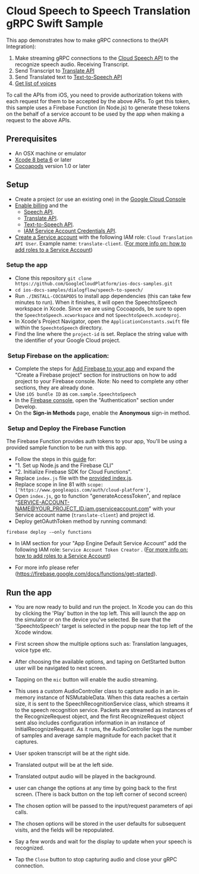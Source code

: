 # Cloud Speech to Speech Translation gRPC Swift Sample

This app demonstrates how to make gRPC connections to the(API Integration):
1. Make streaming gRPC connections to the [Cloud Speech API](https://cloud.google.com/speech/) to the recognize speech audio. Receiving Transcript.
2. Send Transcript to [Translate API](https://cloud.google.com/translate/)
3. Send Translated text to [Text-to-Speech API](https://cloud.google.com/text-to-speech/)
4. [Get list of voices](https://cloud.google.com/text-to-speech/docs/list-voices)


To call the APIs from iOS, you need to provide authorization tokens with each request for them to be accepted by the above APIs. To get this token, this sample uses a Firebase Function (in Node.js) to generate these tokens on the behalf of a service account to be used by the app when making a request to the above APIs.

## Prerequisites
- An OSX machine or emulator
- [Xcode 8 beta 6][xcode] or later
- [Cocoapods][cocoapods] version 1.0 or later

## Setup

- Create a project (or use an existing one) in the [Google Cloud Console][cloud-console]
- [Enable billing][billing] and the
    - [Speech API](https://console.cloud.google.com/apis/library/speech.googleapis.com).
    - [Translate API](https://console.cloud.google.com/apis/library/translate.googleapis.com).
    - [Text-to-Speech API](https://console.cloud.google.com/apis/library/texttospeech.googleapis.com).
    - [IAM Service Account Credentials API](https://console.cloud.google.com/apis/library/iamcredentials.googleapis.com).
- [Create a Service account](https://cloud.google.com/iam/docs/creating-managing-service-accounts) with the following IAM role: `Cloud Translation API User`. Example name: `translate-client`. ([For more info on: how to add roles to a Service Account](https://cloud.google.com/iam/docs/granting-roles-to-service-accounts#granting_access_to_a_service_account_for_a_resource))

###  Setup the app
- Clone this repository `git clone https://github.com/GoogleCloudPlatform/ios-docs-samples.git` 
- `cd ios-docs-samples/dialogflow/speech-to-speech/` 
- Run `./INSTALL-COCOAPODS` to install app dependencies (this can take few minutes to run). When it finishes, it will open the SpeechtoSpeech workspace in Xcode. Since we are using Cocoapods, be sure to open the `SpeechtoSpeech.xcworkspace` and not `SpeechtoSpeech.xcodeproj`.
- In Xcode's Project Navigator, open the `ApplicationConstants.swift` file within the `SpeechtoSpeech` directory.
- Find the line where the `project-id` is set. Replace the string value with the identifier of your Google Cloud project.

###  Setup Firebase on the application:

- Complete the steps for [Add Firebase to your app](https://firebase.google.com/docs/ios/setup#add_firebase_to_your_app) and expand the "Create a Firebase project" section for instructions on how to add project to your Firebase console. Note: No need to complete any other sections, they are already done. 
- Use `iOS bundle ID` as `com.sample.SpeechtoSpeech`
- In the [Firebase console](https://console.firebase.google.com/), open the "Authentication" section under Develop.
- On the **Sign-in Methods** page, enable the **Anonymous** sign-in method.

###  Setup and Deploy the Firebase Function 

The Firebase Function provides auth tokens to your app, You'll be using a provided sample function to be run with this app.

- Follow the steps in this [guide](https://firebase.google.com/docs/functions/get-started) for: 
- "1. Set up Node.js and the Firebase CLI"
- "2. Initialize Firebase SDK for Cloud Functions".
- Replace `index.js` file with the [provided index.js](https://github.com/GoogleCloudPlatform/nodejs-docs-samples/blob/master/functions/dialogflow/functions/index.js).
- Replace scope in line 81 with `scope: ['https://www.googleapis.com/auth/cloud-platform'],`
- Open `index.js`, go to function "generateAccessToken", and replace “SERVICE-ACCOUNT-NAME@YOUR_PROJECT_ID.iam.gserviceaccount.com” with your Service account name (`translate-client`) and project id. 
- Deploy getOAuthToken method by running command:
```
firebase deploy -—only functions
```
- In IAM section for your "App Engine Default Service Account" add the following IAM role: `Service Account Token Creator` . ([For more info on: how to add roles to a Service Account](https://cloud.google.com/iam/docs/granting-roles-to-service-accounts#granting_access_to_a_service_account_for_a_resource))

- For more info please refer (https://firebase.google.com/docs/functions/get-started).



## Run the app

- You are now ready to build and run the project. In Xcode you can do this by clicking the 'Play' button in the top left. This will launch the app on the simulator or on the device you've selected. Be sure that the 'SpeechtoSpeech' target is selected in the popup near the top left of the Xcode window.
- First screen show the multiple options such as: Translation languages, voice type etc.
- After choosing the available options, and taping on GetStarted button user will be navigated to next screen.
- Tapping on the `mic` button will enable the audio streaming.
- This uses a custom AudioController class to capture audio in an in-memory instance of NSMutableData. When this data reaches a certain size, it is sent to the SpeechRecognitionService class, which streams it to the speech recognition service. Packets are streamed as instances of the RecognizeRequest object, and the first RecognizeRequest object sent also includes configuration information in an instance of InitialRecognizeRequest. As it runs, the AudioController logs the number of samples and average sample magnitude for each packet that it captures.
- User spoken transcript will be at the right side.
- Translated output will be at the left side.
- Translated output audio will be played in the background.
- user can change the options at any time by going back to the first screen. (There is back button on the top left corner of second screen)
- The chosen option will be passed to the input/request parameters of api calls.
- The chosen options will be stored in the user defaults for subsequent visits, and the fields will be repopulated.
- Say a few words and wait for the display to update when your speech is recognized.

- Tap the `Close` button to stop capturing audio and close your gRPC connection.

[cloud-console]: https://console.cloud.google.com
[git]: https://git-scm.com/
[xcode]: https://developer.apple.com/xcode/
[billing]: https://console.cloud.google.com/billing?project=_
[cocoapods]: https://cocoapods.org/
[gRPC Objective-C setup]: https://github.com/grpc/grpc/tree/master/src/objective-c
[Firebase]: https://firebase.google.com/



